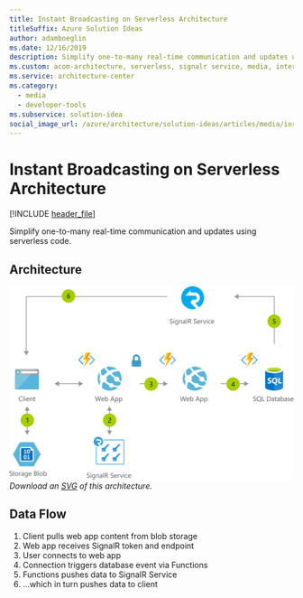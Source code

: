 ```yaml
---
title: Instant Broadcasting on Serverless Architecture
titleSuffix: Azure Solution Ideas
author: adamboeglin
ms.date: 12/16/2019
description: Simplify one-to-many real-time communication and updates using serverless code
ms.custom: acom-architecture, serverless, signalr service, media, interactive-diagram, 'https://azure.microsoft.com/solutions/architecture/instant-broadcasting-on-serverless-architecture/'
ms.service: architecture-center
ms.category:
  - media
  - developer-tools
ms.subservice: solution-idea
social_image_url: /azure/architecture/solution-ideas/articles/media/instant-broadcasting-on-serverless-architecture.png
---
```


# Instant Broadcasting on Serverless Architecture

[!INCLUDE [header_file](../../../includes/sol-idea-header.md)]

Simplify one-to-many real-time communication and updates using serverless code.

## Architecture

![Architecture Diagram](../media/instant-broadcasting-on-serverless-architecture.png)
*Download an [SVG](../media/instant-broadcasting-on-serverless-architecture.svg) of this architecture.*

## Data Flow

1. Client pulls web app content from blob storage
1. Web app receives SignalR token and endpoint
1. User connects to web app
1. Connection triggers database event via Functions
1. Functions pushes data to SignalR Service
1. …which in turn pushes data to client

